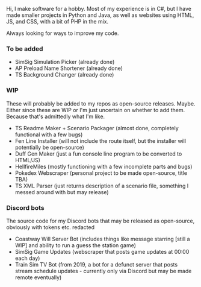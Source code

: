 Hi, I make software for a hobby. Most of my experience is in C#, but I have made smaller projects in Python and Java, as well as websites using HTML, JS, and CSS, with a bit of PHP in the mix.

Always looking for ways to improve my code.

### To be added
- SimSig Simulation Picker (already done)
- AP Preload Name Shortener (already done)
- TS Background Changer (already done)

### WIP
These will probably be added to my repos as open-source releases. Maybe.
Either since these are WIP or I'm just uncertain on whether to add them. Because that's admittedly what I'm like.
- TS Readme Maker + Scenario Packager (almost done, completely functional with a few bugs)
- Fen Line Installer (will not include the route itself, but the installer will potentially be open-source)
- Duff Gen Maker (just a fun console line program to be converted to HTML/JS)
- HellfireMiles (mostly functioning with a few incomplete parts and bugs)
- Pokedex Webscraper (personal project to be made open-source, title TBA)
- TS XML Parser (just returns description of a scenario file, something I messed around with but may release)

### Discord bots
The source code for my Discord bots that may be released as open-source, obviously with tokens etc. redacted
- Coastway Will Server Bot (includes things like message starring [still a WIP] and ability to run a guess the station game)
- SimSig Game Updates (webscraper that posts game updates at 00:00 each day)
- Train Sim TV Bot (from 2019, a bot for a defunct server that posts stream schedule updates - currently only via Discord but may be made remote eventually)
